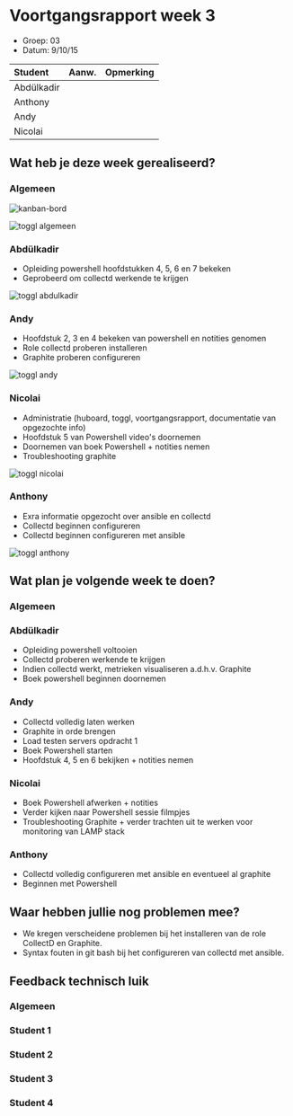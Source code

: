 # Voortgangsrapport week 3

* Groep: 03
* Datum: 9/10/15

| Student  | Aanw. | Opmerking |
| :---     | :---  | :---      |
| Abdülkadir |       |           |
| Anthony |       |           |
| Andy |       |           |
| Nicolai |       |           |

## Wat heb je deze week gerealiseerd?

### Algemeen

![kanban-bord](https://github.com/HoGentTIN/ops3-g03/blob/master/weekrapport/image/week3_kanban.PNG)

![toggl algemeen](https://github.com/HoGentTIN/ops3-g03/blob/master/weekrapport/image/week3_toggl_algemeen.PNG)

### Abdülkadir

* Opleiding powershell hoofdstukken 4, 5, 6 en 7 bekeken
* Geprobeerd om collectd werkende te krijgen

![toggl abdulkadir](https://github.com/HoGentTIN/ops3-g03/blob/master/weekrapport/image/week3_toggl_abdulkadir.PNG)

### Andy

* Hoofdstuk 2, 3 en 4 bekeken van powershell en notities genomen
* Role collectd proberen installeren 
* Graphite proberen configureren

![toggl andy](https://github.com/HoGentTIN/ops3-g03/blob/master/weekrapport/image/week3_toggl_andy.PNG)

### Nicolai

* Administratie (huboard, toggl, voortgangsrapport, documentatie van opgezochte info)
* Hoofdstuk 5 van Powershell video's doornemen
* Doornemen van boek Powershell + notities nemen
* Troubleshooting graphite

![toggl nicolai](https://github.com/HoGentTIN/ops3-g03/blob/master/weekrapport/image/week3_toggl_nicolai.PNG)

### Anthony

* Exra informatie opgezocht over ansible en collectd
* Collectd beginnen configureren
* Collectd beginnen configureren met ansible

![toggl anthony](https://github.com/HoGentTIN/ops3-g03/blob/master/weekrapport/image/week3_toggl_anthony.PNG)

## Wat plan je volgende week te doen?

### Algemeen
### Abdülkadir
* Opleiding powershell voltooien
* Collectd proberen werkende te krijgen
* Indien collectd werkt, metrieken visualiseren a.d.h.v. Graphite
* Boek powershell beginnen doornemen

### Andy
* Collectd volledig laten werken
* Graphite in orde brengen
* Load testen servers opdracht 1
* Boek Powershell starten
* Hoofdstuk 4, 5 en 6 bekijken + notities nemen

### Nicolai
* Boek Powershell afwerken + notities
* Verder kijken naar Powershell sessie filmpjes
* Troubleshooting Graphite + verder trachten uit te werken voor monitoring van LAMP stack

### Anthony
* Collectd volledig configureren met ansible en eventueel al graphite
* Beginnen met Powershell

## Waar hebben jullie nog problemen mee?

* We kregen verscheidene problemen bij het installeren van de role CollectD en Graphite.
* Syntax fouten in git bash bij het configureren van collectd met ansible.

## Feedback technisch luik

### Algemeen

### Student 1
### Student 2
### Student 3
### Student 4

